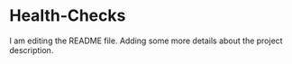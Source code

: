 # Health-Checks

I am editing the README file. Adding some more details about the project description.
